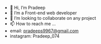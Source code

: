 - 👋 Hi, I’m Pradeep
- 🌱 I’m a Front-end web developer
- 💞️ I’m looking to collaborate on any project
- 📫 How to reach me ...
- email: pradeeps9967@gmail.com
- instagram: Pradeep_074

<!---
Pradeep743/Pradeep743 is a ✨ special ✨ repository because its `README.md` (this file) appears on your GitHub profile.
You can click the Preview link to take a look at your changes.
--->
